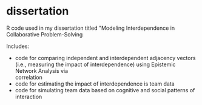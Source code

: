 # dissertation
R code used in my dissertation titled "Modeling Interdependence in Collaborative Problem-Solving

Includes:
- code for comparing independent and interdependent adjacency vectors (i.e., measuring the impact of interdependence) using Epistemic Network Analysis via         
  correlation
- code for estimating the impact of interdependence is team data
- code for simulating team data based on cognitive and social patterns of interaction 
